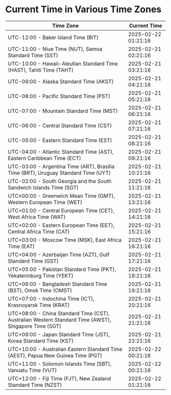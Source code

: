 # Current Time in Various Time Zones

| Time Zone | Current Time |
|-----------|--------------|
| UTC-12:00 - Baker Island Time (BIT) | 2025-02-22 01:21:16 |
| UTC-11:00 - Niue Time (NUT), Samoa Standard Time (SST) | 2025-02-21 02:21:16 |
| UTC-10:00 - Hawaii-Aleutian Standard Time (HAST), Tahiti Time (TAHT) | 2025-02-21 03:21:16 |
| UTC-09:00 - Alaska Standard Time (AKST) | 2025-02-21 04:21:16 |
| UTC-08:00 - Pacific Standard Time (PST) | 2025-02-21 05:21:16 |
| UTC-07:00 - Mountain Standard Time (MST) | 2025-02-21 06:21:16 |
| UTC-06:00 - Central Standard Time (CST) | 2025-02-21 07:21:16 |
| UTC-05:00 - Eastern Standard Time (EST) | 2025-02-21 08:21:16 |
| UTC-04:00 - Atlantic Standard Time (AST), Eastern Caribbean Time (ECT) | 2025-02-21 09:21:16 |
| UTC-03:00 - Argentina Time (ART), Brasília Time (BRT), Uruguay Standard Time (UYT) | 2025-02-21 10:21:16 |
| UTC-02:00 - South Georgia and the South Sandwich Islands Time (SGT) | 2025-02-21 11:21:16 |
| UTC±00:00 - Greenwich Mean Time (GMT), Western European Time (WET) | 2025-02-21 13:21:16 |
| UTC+01:00 - Central European Time (CET), West Africa Time (WAT) | 2025-02-21 14:21:16 |
| UTC+02:00 - Eastern European Time (EET), Central Africa Time (CAT) | 2025-02-21 15:21:16 |
| UTC+03:00 - Moscow Time (MSK), East Africa Time (EAT) | 2025-02-21 16:21:16 |
| UTC+04:00 - Azerbaijan Time (AZT), Gulf Standard Time (GST) | 2025-02-21 17:21:16 |
| UTC+05:00 - Pakistan Standard Time (PKT), Yekaterinburg Time (YEKT) | 2025-02-21 18:21:16 |
| UTC+06:00 - Bangladesh Standard Time (BST), Omsk Time (OMST) | 2025-02-21 19:21:16 |
| UTC+07:00 - Indochina Time (ICT), Krasnoyarsk Time (KRAT) | 2025-02-21 20:21:16 |
| UTC+08:00 - China Standard Time (CST), Australian Western Standard Time (AWST), Singapore Time (SGT) | 2025-02-21 21:21:16 |
| UTC+09:00 - Japan Standard Time (JST), Korea Standard Time (KST) | 2025-02-21 22:21:16 |
| UTC+10:00 - Australian Eastern Standard Time (AEST), Papua New Guinea Time (PGT) | 2025-02-22 00:21:16 |
| UTC+11:00 - Solomon Islands Time (SBT), Vanuatu Time (VUT) | 2025-02-22 00:21:16 |
| UTC+12:00 - Fiji Time (FJT), New Zealand Standard Time (NZST) | 2025-02-22 01:21:16 |
